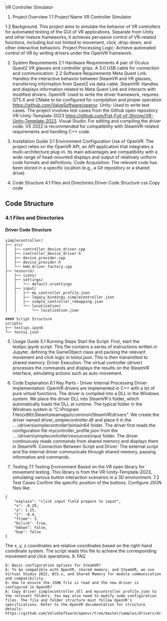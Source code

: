 VR Controller Simulator

1. Project Overview
1.1 Project Name
VR Controller Simulator

1.2 Background.
This project aims to simulate the behavior of VR controllers for automated testing of the GUI of VR applications.
Separate from Unity and other mature frameworks, it achieves pervasive control of VR-related functions, including but not limited to movement, click, drop-down, and other interactive behaviors.
Project Processing Logic: Achieve automated control of VR by writing drivers under the OpenVR framework.

2. System Requirements
2.1 Hardware Requirements
A pair of Oculus Quest2 VR glasses and controller grips.
A 3.0 USB cable for connection and communication.
2.2 Software Requirements
Meta Quest Link: Handles the interactive behavior between SteamVR and VR glasses, transferring information from Quest2 via data cable.
SteamVR: Handles and displays information related to Meta Quest Link and interacts with modified drivers.
OpenVR: Used to write the driver framework, requires QT5.X and CMake to be configured for compilation and proper operation https://github.com/ValveSoftware/openvr.
Unity: Used to write test cases. The project involves test cases from the Github open repository VR-Unity-Template-2023 https://github.com/Fist-Full-of-Shrimp/VR-Unity-Template-2023.
Visual Studio: For editing and compiling the driver code. VS 2022 is recommended for compatibility with SteamVR-related
requirements and handling C++ code.

3. Installation Guide
3.1 Environment Configuration
Use of OpenVR: The project relies on the OpenVR API, an API application that integrates a multi-architecture plug-in. Its main advantages are compatibility with a wide range of head-mounted displays and output of relatively uniform code formats and definitions.
Code Acquisition: The relevant code has been stored in a specific location (e.g., a Git repository or a shared drive).
4. Code Structure
4.1 Files and Directories
Driver Code Structure
css
Copy code
## Code Structure
### 4.1 Files and Directories

#### Driver Code Structure
```
simplecontroller/
├── src/
│   ├── controller_device_driver.cpp
│   ├── controller_device_driver.h
│   ├── device_provider.cpp
│   ├── device_provider.h
│   └── hmd_driver_factory.cpp
├── resource/
│   ├── icons/
│   ├── settings/
│   │   └── default.vrsettings
│   ├── input/
│   │   ├── my_controller_profile.json
│   │   ├── legacy_bindings_simplecontroller.json
│   │   ├── simple_controller_remapping.json
│   │   └── localization/
│   │       └── localization.json

#### Script Structure
scripts/
├── testipc.ipynb
└── testui.json
```
5. Usage Guide
5.1 Running Steps
Start the Script: First, start the testipc.ipynb script. This file contains a series of instructions written in Jupyter, defining the GameObject class and packing the relevant movement and click logic in testui.json. This is then transmitted to shared memory.
Driver Execution: The virtual controller (driver) processes the commands and displays the results on the SteamVR interface, simulating actions such as auto-movement.
6. Code Explanation
6.1 Key Parts - Driver Internal Processing
Driver Implementation: OpenVR drivers are implemented in C++ with a lot of pure virtual functions. The driver is compiled into a DLL in the Windows system. We place the driver DLL into SteamVR's folder, which automatically loads the DLL at runtime. The typical folder in the Windows system is "C:\Program Files(x86)\Steam\steamapps\common\SteamVR\drivers". We create the driver named driver_simplecontroller.dll and place it in the ....\drivers\simplecontroller\bin\win64 folder. The driver first reads the configuration file mycontroller_profile.json from the ....\drivers\simplecontroller\resources\input folder. The driver continuously reads commands from shared memory and displays them in SteamVR.
Connection Between Script and Driver: The external script and the internal driver communicate through shared memory, passing information and commands.

7. Testing
7.1 Testing Environment
Based on the VR open library for movement testing. This library is from the VR-Unity-Template-2023, simulating various button interaction scenarios in a 3D environment.
7.2 Test Cases
Confirm the specific position of the buttons.
Configure JSON files like:
```
{
    "explain": "click input field prepare to input",
    "x": -0.29,
    "y": 1.15,
    "z": -0.4,
    "ftime": 3,
    "bclick": true,
    "bdown": false,
    "bup": false
}
```
The x, y, z coordinates are relative coordinates based on the right-hand coordinate system. The script reads this file to achieve the corresponding movement and click operations.
9. FAQ
```
Q: Basic configuration options for SteamVR?
A: To be compatible with OpenVR, shared memory, and SteamVR, we use Virtual Studio 2022, Qt5.x, and Shared Memory for module communication and compatibility.
Q: How to ensure the JSON file is read and the new driver is configured in OpenVR?
A: Copy driver_simplecontroller.dll and mycontroller_profile.json to the relevant folders. You may also need to modify some configuration files. The file and folder structure must follow OpenVR's specifications. Refer to the OpenVR documentation for structure details: https://github.com/ValveSoftware/openvr/tree/master/samples/drivers/drivers/simplecontroller/simplecontroller
```
